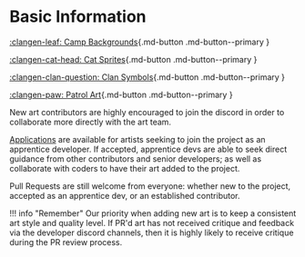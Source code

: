 # Basic Information

<div class="grid" markdown>

[:clangen-leaf: Camp Backgrounds](./camp-backgrounds.md){.md-button .md-button--primary }

[:clangen-cat-head: Cat Sprites](./cat-sprites.md){.md-button .md-button--primary }

[:clangen-clan-question: Clan Symbols](./clan-symbols.md){.md-button .md-button--primary }

[:clangen-paw: Patrol Art](./patrol-sprites.md){.md-button .md-button--primary }

</div>

New art contributors are highly encouraged to join the discord in order to collaborate more directly with the art team.

[Applications](https://docs.google.com/forms/d/e/1FAIpQLSfA2OdlRguAgtykohFaJ2Jth6GcxupnKKbir9-bINahZkKnug/viewform) are available for artists seeking to join the project as an apprentice developer. If accepted, apprentice devs are able to seek direct guidance from other contributors and senior developers; as well as collaborate with coders to have their art added to the project.

Pull Requests are still welcome from everyone: whether new to the project, accepted as an apprentice dev, or an established contributor. 

!!! info "Remember"
    Our priority when adding new art is to keep a consistent art style and quality level. If PR'd art has not received critique and feedback via the developer discord channels, then it is highly likely to receive critique during the PR review process.

